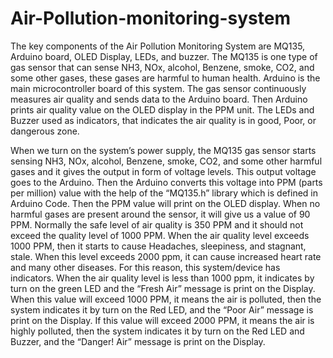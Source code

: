 # Air-Pollution-monitoring-system
The key components of the Air Pollution Monitoring System are MQ135, Arduino board, OLED Display, LEDs, and buzzer. The MQ135 is one type of gas sensor that can sense NH3, NOx, alcohol, Benzene, smoke, CO2, and some other gases, these gases are harmful to human health. Arduino is the main microcontroller board of this system. The gas sensor continuously measures air quality and sends data to the Arduino board. Then Arduino prints air quality value on the OLED display in the PPM unit. The LEDs and Buzzer used as indicators, that indicates the air quality is in good, Poor, or dangerous zone.

When we turn on the system’s power supply, the MQ135 gas sensor starts sensing NH3, NOx, alcohol, Benzene, smoke, CO2, and some other harmful gases and it gives the output in form of voltage levels. This output voltage goes to the Arduino. Then the Arduino converts this voltage into PPM (parts per million) value with the help of the “MQ135.h” library which is defined in Arduino Code.  Then the PPM value will print on the OLED display.
When no harmful gases are present around the sensor, it will give us a value of 90 PPM.  Normally the safe level of air quality is 350 PPM and it should not exceed the quality level of 1000 PPM.  When the air quality level exceeds 1000 PPM, then it starts to cause Headaches, sleepiness, and stagnant, stale. When this level exceeds 2000 ppm, it can cause increased heart rate and many other diseases.
For this reason, this system/device has indicators. When the air quality level is less than 1000 ppm, it indicates by turn on the green LED and the “Fresh Air” message is print on the Display. When this value will exceed 1000 PPM, it means the air is polluted, then the system indicates it by turn on the Red LED, and the “Poor Air” message is print on the Display. If this value will exceed 2000 PPM, it means the air is highly polluted, then the system indicates it by turn on the Red LED and Buzzer, and the “Danger! Air” message is print on the Display.
